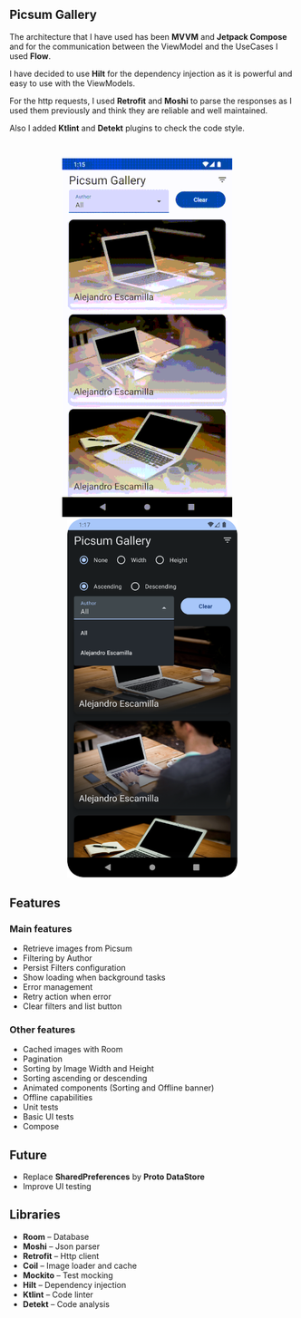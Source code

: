 ## Picsum Gallery

The architecture that I have used has been **MVVM** and **Jetpack Compose** and for the communication between the ViewModel and the UseCases I used **Flow**.

I have decided to use **Hilt** for the dependency injection as it is powerful and easy to use with the ViewModels.

For the http requests, I used **Retrofit** and **Moshi** to parse the responses as I used them previously and think they are reliable and well maintained.

Also I added **Ktlint** and **Detekt** plugins to check the code style.

<br />
<p align="center">
<img src="https://github.com/ch4vi/PicsumGallery/blob/develop/media/light-mode.gif" width=300px>
&emsp;
<img src="https://github.com/ch4vi/PicsumGallery/blob/develop/media/dark-mode.png" width=300px>
</p>

## Features

### Main features
- Retrieve images from Picsum
- Filtering by Author
- Persist Filters configuration
- Show loading when background tasks
- Error management
- Retry action when error
- Clear filters and list button

### Other features
- Cached images with Room
- Pagination
- Sorting by Image Width and Height
- Sorting ascending or descending
- Animated components (Sorting and Offline banner)
- Offline capabilities
- Unit tests
- Basic UI tests
- Compose

## Future

- Replace **SharedPreferences** by **Proto DataStore**
- Improve UI testing


## Libraries

- **Room** – Database
- **Moshi** – Json parser
- **Retrofit** – Http client
- **Coil** – Image loader and cache
- **Mockito** – Test mocking
- **Hilt** – Dependency injection
- **Ktlint** – Code linter
- **Detekt** – Code analysis
